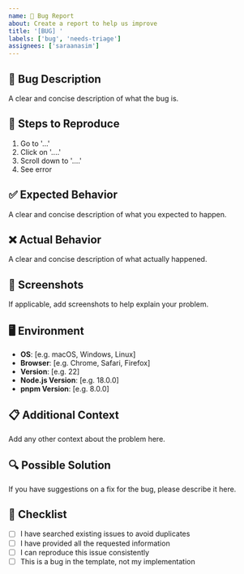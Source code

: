 ```yaml
---
name: 🐛 Bug Report
about: Create a report to help us improve
title: '[BUG] '
labels: ['bug', 'needs-triage']
assignees: ['saraanasim']
---
```


## 🐛 Bug Description

A clear and concise description of what the bug is.

## 🔄 Steps to Reproduce

1. Go to '...'
2. Click on '....'
3. Scroll down to '....'
4. See error

## ✅ Expected Behavior

A clear and concise description of what you expected to happen.

## ❌ Actual Behavior

A clear and concise description of what actually happened.

## 📸 Screenshots

If applicable, add screenshots to help explain your problem.

## 🖥️ Environment

- **OS**: [e.g. macOS, Windows, Linux]
- **Browser**: [e.g. Chrome, Safari, Firefox]
- **Version**: [e.g. 22]
- **Node.js Version**: [e.g. 18.0.0]
- **pnpm Version**: [e.g. 8.0.0]

## 📋 Additional Context

Add any other context about the problem here.

## 🔍 Possible Solution

If you have suggestions on a fix for the bug, please describe it here.

## 📝 Checklist

- [ ] I have searched existing issues to avoid duplicates
- [ ] I have provided all the requested information
- [ ] I can reproduce this issue consistently
- [ ] This is a bug in the template, not my implementation
